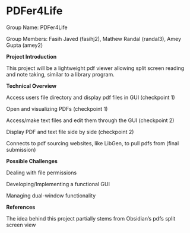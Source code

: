 # PDFer4Life

Group Name: PDFer4Life

Group Members: Fasih Javed (fasihj2), Mathew Randal (randal3), Amey Gupta (amey2)

**Project Introduction**

  This project will be a lightweight pdf viewer allowing split screen reading and note taking, similar to a library program.
  
**Technical Overview**

  Access users file directory and display pdf files in GUI (checkpoint 1)
  
  Open and visualizing PDFs (checkpoint 1)
  
  Access/make text files and edit them through the GUI (checkpoint 2)
  
  Display PDF and text file side by side (checkpoint 2)
  
  Connects to pdf sourcing websites, like LibGen, to pull pdfs from (final submission)
  
**Possible Challenges**

  Dealing with file permissions
  
  Developing/Implementing a functional GUI
  
  Managing dual-window functionality
  
**References**

  The idea behind this project partially stems from Obsidian’s pdfs split screen view
